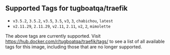 ## Supported Tags for tugboatqa/traefik

* `v3.5.2`, `3.5.2`, `v3.5`, `3.5`, `v3`, `3`, `chabichou`, `latest`
* `v2.11.29`, `2.11.29`, `v2.11`, `2.11`, `v2`, `2`, `mimolette`

The above tags are currently supported. Visit https://hub.docker.com/r/tugboatqa/traefik/tags/ to see a list of all available tags for this image, including those that are no longer supported.
